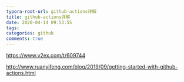 ```yaml
---
typora-root-url: github-actions详解
title: github-actions详解
date: 2020-04-14 09:53:55
tags:
categories: github
comments: true
---
```






https://www.v2ex.com/t/609744

http://www.ruanyifeng.com/blog/2019/09/getting-started-with-github-actions.html